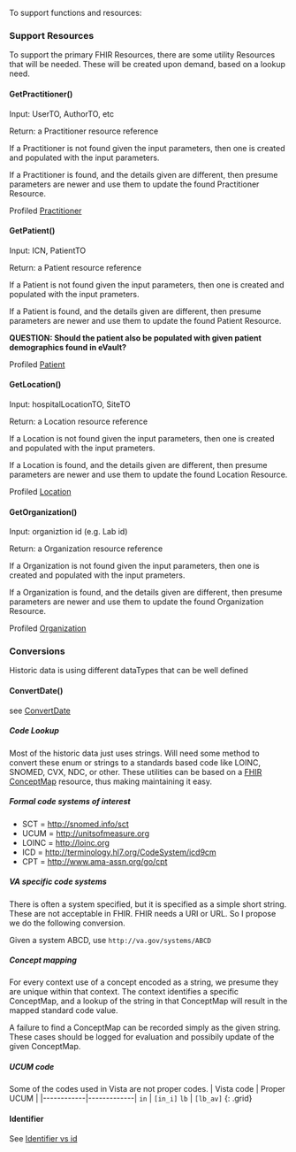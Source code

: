 
To support functions and resources:

### Support Resources

To support the primary FHIR Resources, there are some utility Resources that will be needed. These will be created upon demand, based on a lookup need.

#### GetPractitioner()

Input: UserTO, AuthorTO, etc

Return: a Practitioner resource reference

If a Practitioner is not found given the input parameters, then one is created and populated with the input parameters.

If a Practitioner is found, and the details given are different, then presume parameters are newer and use them to update the found Practitioner Resource.

Profiled [Practitioner](StructureDefinition-VA.MHV.PHR.practitioner.html)

#### GetPatient()

Input: ICN, PatientTO

Return: a Patient resource reference

If a Patient is not found given the input parameters, then one is created and populated with the input prameters.

If a Patient is found, and the details given are different, then presume parameters are newer and use them to update the found Patient Resource.

**QUESTION: Should the patient also be populated with given patient demographics found in eVault?**

Profiled [Patient](StructureDefinition-VA.MHV.PHR.patient.html)

#### GetLocation()

Input: hospitalLocationTO, SiteTO

Return: a Location resource reference

If a Location is not found given the input parameters, then one is created and populated with the input prameters.

If a Location is found, and the details given are different, then presume parameters are newer and use them to update the found Location Resource.

Profiled [Location](StructureDefinition-VA.MHV.PHR.location.html)

#### GetOrganization()

Input: organiztion id (e.g. Lab id)

Return: a Organization resource reference

If a Organization is not found given the input parameters, then one is created and populated with the input prameters.

If a Organization is found, and the details given are different, then presume parameters are newer and use them to update the found Organization Resource.

Profiled [Organization](StructureDefinition-VA.MHV.PHR.organization.html)

### Conversions

Historic data is using different dataTypes that can be well defined

#### ConvertDate()

see [ConvertDate](ConvertDate.html)

##### Code Lookup

Most of the historic data just uses strings. Will need some method to convert these enum or strings to a standards based code like LOINC, SNOMED, CVX, NDC, or other. These utilities can be based on a [FHIR ConceptMap](http://hl7.org/fhir/conceptmap.html) resource, thus making maintaining it easy.

##### Formal code systems of interest

- SCT = http://snomed.info/sct
- UCUM = http://unitsofmeasure.org
- LOINC = http://loinc.org
- ICD = http://terminology.hl7.org/CodeSystem/icd9cm
- CPT = http://www.ama-assn.org/go/cpt

##### VA specific code systems

There is often a system specified, but it is specified as a simple short string. These are not acceptable in FHIR. FHIR needs a URI or URL. So I propose we do the following conversion.

Given a system ABCD, use `http://va.gov/systems/ABCD`

##### Concept mapping

For every context use of a concept encoded as a string, we presume they are unique within that context. The context identifies a specific ConceptMap, and a lookup of the string in that ConceptMap will result in the mapped standard code value.

A failure to find a ConceptMap can be recorded simply as the given string. These cases should be logged for evaluation and possibily update of the given ConceptMap.

##### UCUM code

Some of the codes used in Vista are not proper codes.
| Vista code | Proper UCUM |
|------------|-------------|
`in` | `[in_i]`
`lb` | `[lb_av]`
{: .grid}

#### Identifier

See [Identifier vs id](identifier.html)
